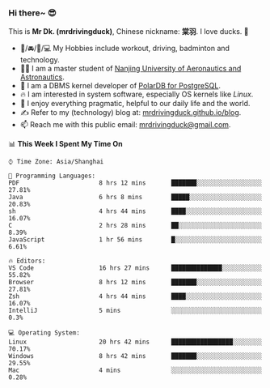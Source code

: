 ### Hi there~ 😎

This is **Mr Dk. (mrdrivingduck)**, Chinese nickname: **棠羽**. I love ducks. 🦆

- 💪/🚘/🏸/💻 My Hobbies include workout, driving, badminton and technology.
- 👨‍🎓 I am a master student of [Nanjing University of Aeronautics and Astronautics](https://en.wikipedia.org/wiki/Nanjing_University_of_Aeronautics_and_Astronautics).
- 🍊 I am a DBMS kernel developer of [PolarDB for PostgreSQL](https://github.com/ApsaraDB/PolarDB-for-PostgreSQL).
- 🔥 I am interested in system software, especially OS kernels like *Linux*.
- 🔧 I enjoy everything pragmatic, helpful to our daily life and the world.
- ✍ Refer to my (technology) blog at: [mrdrivingduck.github.io/blog](https://www.mrdrivingduck.cn/blog/#/).
- 📫 Reach me with this public email: [mrdrivingduck@gmail.com](mailto:mrdrivingduck@gmail.com).

<!--START_SECTION:waka-->
📊 **This Week I Spent My Time On** 

```text
⌚︎ Time Zone: Asia/Shanghai

💬 Programming Languages: 
PDF                      8 hrs 12 mins       ███████░░░░░░░░░░░░░░░░░░   27.81% 
Java                     6 hrs 8 mins        █████░░░░░░░░░░░░░░░░░░░░   20.83% 
sh                       4 hrs 44 mins       ████░░░░░░░░░░░░░░░░░░░░░   16.07% 
C                        2 hrs 28 mins       ██░░░░░░░░░░░░░░░░░░░░░░░   8.39% 
JavaScript               1 hr 56 mins        █░░░░░░░░░░░░░░░░░░░░░░░░   6.61%

🔥 Editors: 
VS Code                  16 hrs 27 mins      ██████████████░░░░░░░░░░░   55.82% 
Browser                  8 hrs 12 mins       ███████░░░░░░░░░░░░░░░░░░   27.81% 
Zsh                      4 hrs 44 mins       ████░░░░░░░░░░░░░░░░░░░░░   16.07% 
IntelliJ                 5 mins              ░░░░░░░░░░░░░░░░░░░░░░░░░   0.3%

💻 Operating System: 
Linux                    20 hrs 42 mins      █████████████████░░░░░░░░   70.17% 
Windows                  8 hrs 42 mins       ███████░░░░░░░░░░░░░░░░░░   29.55% 
Mac                      4 mins              ░░░░░░░░░░░░░░░░░░░░░░░░░   0.28%

```


<!--END_SECTION:waka-->

<!-- ![Mr Dk.'s GitHub Stats](https://github-readme-stats.vercel.app/api?username=mrdrivingduck&count_private&show_icons=true&theme=buefy) -->

<!-- ![Most Used Languages](https://github-readme-stats.vercel.app/api/top-langs/?username=mrdrivingduck&exclude_repo=mips32-CPU,snort-tcp-socket&theme=buefy&layout=compact&langs_count=10) -->


<!--
**mrdrivingduck/mrdrivingduck** is a ✨ _special_ ✨ repository because its `README.md` (this file) appears on your GitHub profile.

Here are some ideas to get you started:

- 🔭 I’m currently working on ...
- 🌱 I’m currently learning ...
- 👯 I’m looking to collaborate on ...
- 🤔 I’m looking for help with ...
- 💬 Ask me about ...
- 📫 How to reach me: ...
- 😄 Pronouns: ...
- ⚡ Fun fact: ...
-->
